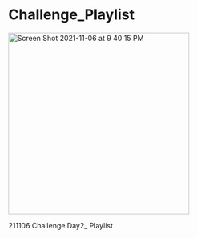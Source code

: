 # Challenge_Playlist
<img width="361" alt="Screen Shot 2021-11-06 at 9 40 15 PM" src="https://user-images.githubusercontent.com/82393165/140610179-6d32616a-2700-42f8-9660-f2d05c1f9df1.png">




211106
Challenge Day2_ Playlist
